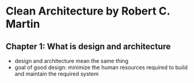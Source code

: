 # Clean Architecture by Robert C. Martin

## Chapter 1: What is design and architecture

- design and architecture mean the same thing
- goal of good design: minimize the human resources required to build and maintain the required system
